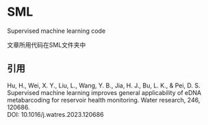 # SML
Supervised machine learning code

文章所用代码在SML文件夹中
## 引用
Hu, H., Wei, X. Y., Liu, L., Wang, Y. B., Jia, H. J., Bu, L. K., & Pei, D. S. Supervised machine learning improves general applicability of eDNA metabarcoding for reservoir health monitoring. Water research, 246, 120686.        
DOI: 10.1016/j.watres.2023.120686

